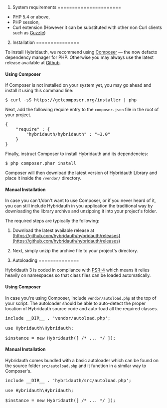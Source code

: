 1. System requirements
======================

* PHP 5.4 or above,
* PHP session,
* Curl extension (However it can be substituted with other non Curl clients such as [Guzzle](http://docs.guzzlephp.org/en/latest/index.html))

2. Installation
===============

To install Hybridauth, we recommend using [Composer](https://getcomposer.org/) — the now defacto dependency manager for PHP. Otherwise you may always use the latest release available at [Github](https://github.com/hybridauth/hybridauth/releases).

#### Using Composer

If Composer is not installed on your system yet, you may go ahead and install it using this command line:

<pre>
$ curl -sS https://getcomposer.org/installer | php
</pre>

Next, add the following require entry to the `composer.json` file in the root of your project.

<pre>
{
    "require" : {
        "hybridauth/hybridauth" : "~3.0"
    }
}
</pre>

Finally, instruct Composer to install Hybridauth and its dependencies:

<pre>
$ php composer.phar install
</pre>

Composer will then download the latest version of Hybridauth Library and place it inside the `/vendor/` directory.

#### Manual Installation

In case you can't/don't want to use Composer, or if you never heard of it, you can still include Hybridauth in you application 
the traditional way by downloading the library archive and unzipping it into your project's folder.

The required steps are typically the following:

1. Download the latest available release at [https://github.com/hybridauth/hybridauth/releases](https://github.com/hybridauth/hybridauth/releases)
2. Next, simply unzip the archive file to your project's directory.

3. Autoloading
==============

Hybridauth 3 is coded in compliance with [PSR-4](http://www.php-fig.org/psr/psr-4/) which means it relies heavily on namespaces so that
class files can be loaded automatically. 

#### Using Composer

In case you're using Composer, include `vendor/autoload.php` at the top of your script. The autoloader should be able to auto-detect the proper location of Hybridauth source code and auto-load all the required classes.

<pre>
include __DIR__ . 'vendor/autoload.php';

use Hybridauth\Hybridauth;

$instance = new Hybridauth([ /* ... */ ]);
</pre>

#### Manual Installation

Hybridauth comes bundled with a basic autoloader which can be found on the source folder `src/autoload.php` and it function in a similar way to Composer's.

<pre>
include __DIR__ . 'hybridauth/src/autoload.php';

use Hybridauth\Hybridauth;

$instance = new Hybridauth([ /* ... */ ]);
</pre>

